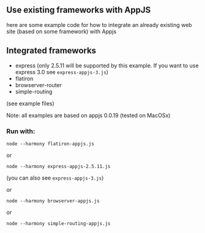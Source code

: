 ## Use existing frameworks with AppJS

here are some example code for how to integrate an already existing web site (based on some framework) with Appjs

## Integrated frameworks

* express (only 2.5.11 will be supported by this example. If you want to use express 3.0 see `express-appjs-3.js`)
* flatiron
* browserver-router
* simple-routing

(see example files)

Note: all examples are based on appjs 0.0.19 (tested on MacOSx)

### Run with:

```
node --harmony flatiron-appjs.js
```
or
```
node --harmony express-appjs-2.5.11.js
```
(you can also see `express-appjs-3.js`)


or
```
node --harmony browserver-appjs.js
```
or
```
node --harmony simple-routing-appjs.js
```